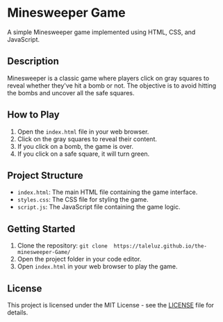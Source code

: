 # Minesweeper Game

A simple Minesweeper game implemented using HTML, CSS, and JavaScript.

## Description

Minesweeper is a classic game where players click on gray squares to reveal whether they've hit a bomb or not. The objective is to avoid hitting the bombs and uncover all the safe squares.

## How to Play

1. Open the `index.html` file in your web browser.
2. Click on the gray squares to reveal their content.
3. If you click on a bomb, the game is over.
4. If you click on a safe square, it will turn green.

## Project Structure

- `index.html`: The main HTML file containing the game interface.
- `styles.css`: The CSS file for styling the game.
- `script.js`: The JavaScript file containing the game logic.

## Getting Started

1. Clone the repository: `git clone  https://taleluz.github.io/the-minesweeper-Game/`
2. Open the project folder in your code editor.
3. Open `index.html` in your web browser to play the game.

## License

This project is licensed under the MIT License - see the [LICENSE](LICENSE) file for details.

